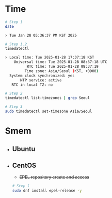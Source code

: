 # Time
```bash
# Step 1
date

> Tue Jan 28 05:36:37 PM KST 2025

# Step 1.2
timedatectl

> Local time: Tue 2025-01-28 17:37:18 KST
    Universal time: Tue 2025-01-28 08:37:18 UTC
          RTC time: Tue 2025-01-28 08:37:19
         Time zone: Asia/Seoul (KST, +0900)
  System clock synchronized: yes
       NTP service: active
   RTC in local TZ: no

# Step 2
timedatectl list-timezones | grep Seoul

# Step 3
sudo timedatectl set-timezone Asia/Seoul
```

# Smem
* ## Ubuntu
* ## CentOS 
  * ~~EPEL repository create and access~~
  ```bash
  # Step 1
  sudo dnf install epel-release -y
  ```